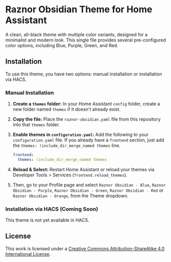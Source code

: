 # Raznor Obsidian Theme for Home Assistant

A clean, all-black theme with multiple color variants, designed for a minimalist and modern look. This single file provides several pre-configured color options, including Blue, Purple, Green, and Red.

## Installation

To use this theme, you have two options: manual installation or installation via HACS.

### Manual Installation

1.  **Create a `themes` folder:** In your Home Assistant `config` folder, create a new folder named `themes` if it doesn't already exist.
2.  **Copy the file:** Place the `raznor-obsidian.yaml` file from this repository into that `themes` folder.
3.  **Enable themes in `configuration.yaml`:** Add the following to your `configuration.yaml` file. If you already have a `frontend` section, just add the `themes: !include_dir_merge_named themes` line.

    ```yaml
    frontend:
      themes: !include_dir_merge_named themes
    ```
4.  **Reload & Select:** Restart Home Assistant or reload your themes via Developer Tools > Services (`frontend.reload_themes`).
5.  Then, go to your Profile page and select `Raznor Obsidian - Blue`, `Raznor Obsidian - Purple`, `Raznor Obsidian - Green`,  `Raznor Obsidian - Red` or `Raznor Obsidian - Orange`, from the Theme dropdown.

### Installation via HACS (Coming Soon)

This theme is not yet available in HACS.

## License
This work is licensed under a [Creative Commons Attribution-ShareAlike 4.0 International License](http://creativecommons.org/licenses/by-sa/4.0/).
